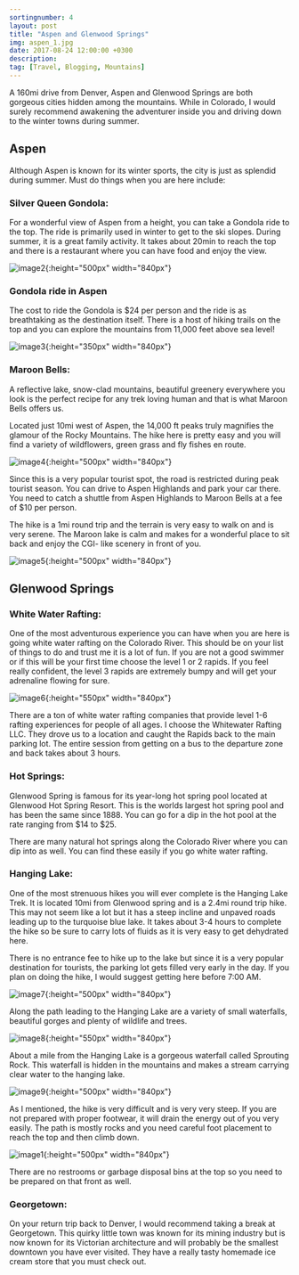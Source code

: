 ```yaml
---
sortingnumber: 4
layout: post
title: "Aspen and Glenwood Springs"
img: aspen_1.jpg
date: 2017-08-24 12:00:00 +0300
description:
tag: [Travel, Blogging, Mountains]
---
```

A 160mi drive from Denver, Aspen and Glenwood Springs are both gorgeous cities hidden among the mountains. While in Colorado, I would surely recommend awakening the adventurer inside you and driving down to the winter towns during summer.

## Aspen

Although Aspen is known for its winter sports, the city is just as splendid during summer. Must do things when you are here include:

### Silver Queen Gondola:
For a wonderful view of Aspen from a height, you can take a Gondola ride to the top. The ride is primarily used in winter to get to the ski slopes. During summer, it is a great family activity. It takes about 20min to reach the top and there is a restaurant where you can have food and enjoy the view.

![image2]({{site.baseurl}}/assets/img/aspen_2.jpg){:height="500px" width="840px"}

### Gondola ride in Aspen
The cost to ride the Gondola is $24 per person and the ride is as breathtaking as the destination itself. There is a host of hiking trails on the top and you can explore the mountains from 11,000 feet above sea level!


![image3]({{site.baseurl}}/assets/img/aspen_3.jpg){:height="350px" width="840px"}

### Maroon Bells:

A reflective lake, snow-clad mountains, beautiful greenery everywhere you look is the perfect recipe for any trek loving human and that is what Maroon Bells offers us.

Located just 10mi west of Aspen, the 14,000 ft peaks truly magnifies the glamour of the Rocky Mountains. The hike here is pretty easy and you will find a variety of wildflowers, green grass and fly fishes en route.

![image4]({{site.baseurl}}/assets/img/aspen_4.jpg){:height="500px" width="840px"}


Since this is a very popular tourist spot, the road is restricted during peak tourist season. You can drive to Aspen Highlands and park your car there. You need to catch a shuttle from Aspen Highlands to Maroon Bells at a fee of $10 per person.

The hike is a 1mi round trip and the terrain is very easy to walk on and is very serene. The Maroon lake is calm and makes for a wonderful place to sit back and enjoy the CGI- like scenery in front of you.


![image5]({{site.baseurl}}/assets/img/aspen_5.jpg){:height="500px" width="840px"}


## Glenwood Springs

### White Water Rafting:

One of the most adventurous experience you can have when you are here is going white water rafting on the Colorado River. This should be on your list of things to do and trust me it is a lot of fun. If you are not a good swimmer or if this will be your first time choose the level 1 or 2 rapids. If you feel really confident, the level 3 rapids are extremely bumpy and will get your adrenaline flowing for sure.

![image6]({{site.baseurl}}/assets/img/aspen_6.jpg){:height="550px" width="840px"}

There are a ton of white water rafting companies that provide level 1-6 rafting experiences for people of all ages. I choose the Whitewater Rafting LLC. They drove us to a location and caught the Rapids back to the main parking lot. The entire session from getting on a bus to the departure zone and back takes about 3 hours.

### Hot Springs:

Glenwood Spring is famous for its year-long hot spring pool located at Glenwood Hot Spring Resort. This is the worlds largest hot spring pool and has been the same since 1888. You can go for a dip in the hot pool at the rate ranging from $14 to $25.

There are many natural hot springs along the Colorado River where you can dip into as well. You can find these easily if you go white water rafting.

### Hanging Lake:

One of the most strenuous hikes you will ever complete is the Hanging Lake Trek. It is located 10mi from Glenwood spring and is a 2.4mi round trip hike. This may not seem like a lot but it has a steep incline and unpaved roads leading up to the turquoise blue lake. It takes about 3-4 hours to complete the hike so be sure to carry lots of fluids as it is very easy to get dehydrated here.

There is no entrance fee to hike up to the lake but since it is a very popular destination for tourists, the parking lot gets filled very early in the day. If you plan on doing the hike, I would suggest getting here before 7:00 AM.

![image7]({{site.baseurl}}/assets/img/aspen_7.jpg){:height="500px" width="840px"}


Along the path leading to the Hanging Lake are a variety of small waterfalls, beautiful gorges and plenty of wildlife and trees.

![image8]({{site.baseurl}}/assets/img/aspen_8.jpg){:height="550px" width="840px"}


About a mile from the Hanging Lake is a gorgeous waterfall called Sprouting Rock. This waterfall is hidden in the mountains and makes a stream carrying clear water to the hanging lake.

![image9]({{site.baseurl}}/assets/img/aspen_9.jpg){:height="500px" width="840px"}

As I mentioned, the hike is very difficult and is very very steep. If you are not prepared with proper footwear, it will drain the energy out of you very easily. The path is mostly rocks and you need careful foot placement to reach the top and then climb down.

![image1]({{site.baseurl}}/assets/img/aspen_10.jpg){:height="500px" width="840px"}

There are no restrooms or garbage disposal bins at the top so you need to be prepared on that front as well.


### Georgetown:

On your return trip back to Denver, I would recommend taking a break at Georgetown. This quirky little town was known for its mining industry but is now known for its Victorian architecture and will probably be the smallest downtown you have ever visited. They have a really tasty homemade ice cream store that you must check out.
